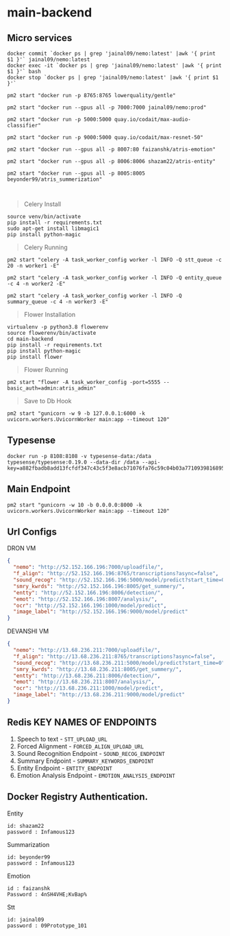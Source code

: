 # main-backend
## Micro services
```shell
docker commit `docker ps | grep 'jainal09/nemo:latest' |awk '{ print $1 }'` jainal09/nemo:latest
docker exec -it `docker ps | grep 'jainal09/nemo:latest' |awk '{ print $1 }'` bash
docker stop `docker ps | grep 'jainal09/nemo:latest' |awk '{ print $1 }'`
```

```shell
pm2 start "docker run -p 8765:8765 lowerquality/gentle"
```

```shell
pm2 start "docker run --gpus all -p 7000:7000 jainal09/nemo:prod"
```

```shell
pm2 start "docker run -p 5000:5000 quay.io/codait/max-audio-classifier"
```

```shell
pm2 start "docker run -p 9000:5000 quay.io/codait/max-resnet-50"
```

```shell
pm2 start "docker run --gpus all -p 8007:80 faizanshk/atris-emotion"
```

```shell
pm2 start "docker run --gpus all -p 8006:8006 shazam22/atris-entity"
```

```shell
pm2 start "docker run --gpus all -p 8005:8005 beyonder99/atris_summerization"
```

```shell
  
```

> Celery Install

```shell
source venv/bin/activate
pip install -r requirements.txt
sudo apt-get install libmagic1
pip install python-magic
```
> Celery Running
```shell
pm2 start "celery -A task_worker_config worker -l INFO -Q stt_queue -c 20 -n worker1 -E"
```

```shell
pm2 start "celery -A task_worker_config worker -l INFO -Q entity_queue -c 4 -n worker2 -E"
```

```shell
pm2 start "celery -A task_worker_config worker -l INFO -Q summary_queue -c 4 -n worker3 -E"
```

> Flower Installation
```shell
virtualenv -p python3.8 flowerenv
source flowerenv/bin/activate
cd main-backend
pip install -r requirements.txt
pip install python-magic
pip install flower
```
> Flower Running
```shell
pm2 start "flower -A task_worker_config -port=5555 --basic_auth=admin:atris_admin"
```

> Save to Db Hook
```shell
pm2 start "gunicorn -w 9 -b 127.0.0.1:6000 -k uvicorn.workers.UvicornWorker main:app --timeout 120"
```
## Typesense
```shell
docker run -p 8108:8108 -v typesense-data:/data typesense/typesense:0.19.0 --data-dir /data --api-key=a882fbadb8add13fcfdf347c43c5f3e8acb71076fa76c59c04b03a7710939816895b8ac45bab80d1d3e67adc4e8d3a44ce38805e10aaada0e49b979a874c6801
```

## Main Endpoint
```shell
pm2 start "gunicorn -w 10 -b 0.0.0.0:8000 -k uvicorn.workers.UvicornWorker main:app --timeout 120"
```
## Url Configs
DRON VM
```json
{
  "nemo": "http://52.152.166.196:7000/uploadfile/",
  "f_align": "http://52.152.166.196:8765/transcriptions?async=false",
  "sound_recog": "http://52.152.166.196:5000/model/predict?start_time=0",
  "smry_kwrds": "http://52.152.166.196:8005/get_summery/",
  "entty": "http://52.152.166.196:8006/detection/",
  "emot": "http://52.152.166.196:8007/analysis/",
  "ocr": "http://52.152.166.196:1000/model/predict",
  "image_label": "http://52.152.166.196:9000/model/predict"
}
```
DEVANSHI VM
```json
{
  "nemo": "http://13.68.236.211:7000/uploadfile/",
  "f_align": "http://13.68.236.211:8765/transcriptions?async=false",
  "sound_recog": "http://13.68.236.211:5000/model/predict?start_time=0",
  "smry_kwrds": "http://13.68.236.211:8005/get_summery/",
  "entty": "http://13.68.236.211:8006/detection/",
  "emot": "http://13.68.236.211:8007/analysis/",
  "ocr": "http://13.68.236.211:1000/model/predict",
  "image_label": "http://13.68.236.211:9000/model/predict"
}
```

## Redis KEY NAMES OF ENDPOINTS

1. Speech to text - `STT_UPLOAD_URL`
2. Forced Alignment - `FORCED_ALIGN_UPLOAD_URL`
3. Sound Recognition Endpoint - `SOUND_RECOG_ENDPOINT`
4. Summary Endpoint - `SUMMARY_KEYWORDS_ENDPOINT`
5. Entity Endpoint - `ENTITY_ENDPOINT`
6. Emotion Analysis Endpoint - `EMOTION_ANALYSIS_ENDPOINT`


## Docker Registry Authentication.

Entity

```
id: shazam22
password : Infamous123
```

Summarization

```
id: beyonder99
password : Infamous123
```

Emotion

```
id : faizanshk
Password : 4nSH4VHE;KvBap%
```

Stt
```
id: jainal09
password : 09Prototype_101
```
